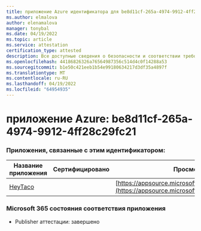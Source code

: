 ```yaml
---
title: приложение Azure идентификатора для be8d11cf-265a-4974-9912-4ff28c29fc21
ms.author: elmalova
author: elenamalova
manager: tonybal
ms.date: 04/19/2022
ms.topic: article
ms.service: attestation
certification_type: attested
description: Все доступные сведения о безопасности и соответствии требованиям для be8d11cf-265a-4974-9912-4ff28c29fc21.
ms.openlocfilehash: 44186826326a76564987356c514d4c0f14288a53
ms.sourcegitcommit: b1e50c421eeb1b54e99180634217d3df35a4897f
ms.translationtype: MT
ms.contentlocale: ru-RU
ms.lasthandoff: 04/19/2022
ms.locfileid: "64954935"
---
```

# <a name="azure-app-id-be8d11cf-265a-4974-9912-4ff28c29fc21"></a>приложение Azure: be8d11cf-265a-4974-9912-4ff28c29fc21


### <a name="apps-associated-with-this-id"></a>Приложения, связанные с этим идентификатором:
| **Название приложения** | **Сертифицировано** | **Просмотр в AppSource** |
|--------------|---------------|-----------------------|
| [HeyTaco](../forward/WA200001346.md) |  | [https://appsource.microsoft.com/product/office/WA200001346](https://appsource.microsoft.com/product/office/WA200001346) |

### <a name="microsoft-365-app-compliance-status"></a>Microsoft 365 состояния соответствия приложения
- Publisher аттестации: завершено
